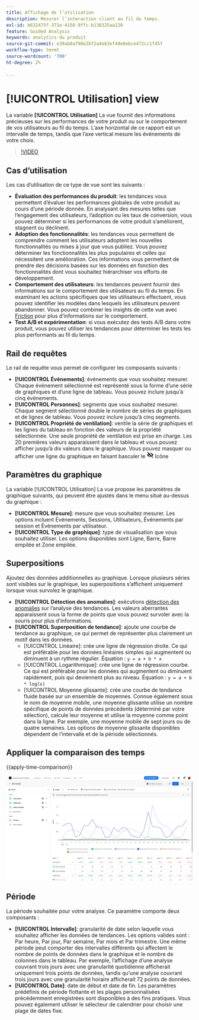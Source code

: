 ```yaml
---
title: Affichage de l’utilisation
description: Mesurer l’interaction client au fil du temps.
exl-id: b632475f-371e-4156-9ffc-b138325aa120
feature: Guided Analysis
keywords: analytics du produit
source-git-commit: e39ab8af98e2bf2a4e63ef49e0ebce472cc1f45f
workflow-type: tm+mt
source-wordcount: '700'
ht-degree: 2%

---
```


# [!UICONTROL Utilisation] view

La variable **[!UICONTROL Utilisation]** La vue fournit des informations précieuses sur les performances de votre produit ou sur le comportement de vos utilisateurs au fil du temps. L’axe horizontal de ce rapport est un intervalle de temps, tandis que l’axe vertical mesure les événements de votre choix.

>[!VIDEO](https://video.tv.adobe.com/v/3421666/?learn=on)

## Cas d’utilisation

Les cas d’utilisation de ce type de vue sont les suivants :

* **Évaluation des performances du produit**: les tendances vous permettent d’évaluer les performances globales de votre produit au cours d’une période donnée. En analysant des mesures telles que l’engagement des utilisateurs, l’adoption ou les taux de conversion, vous pouvez déterminer si les performances de votre produit s’améliorent, stagnent ou déclinent.
* **Adoption des fonctionnalités**: les tendances vous permettent de comprendre comment les utilisateurs adoptent les nouvelles fonctionnalités ou mises à jour que vous publiez. Vous pouvez déterminer les fonctionnalités les plus populaires et celles qui nécessitent une amélioration. Ces informations vous permettent de prendre des décisions basées sur les données en fonction des fonctionnalités dont vous souhaitez hiérarchiser vos efforts de développement.
* **Comportement des utilisateurs**: les tendances peuvent fournir des informations sur le comportement des utilisateurs au fil du temps. En examinant les actions spécifiques que les utilisateurs effectuent, vous pouvez identifier les modèles dans lesquels les utilisateurs peuvent abandonner. Vous pouvez combiner les insights de cette vue avec [Friction](friction.md) pour plus d’informations sur le comportement.
* **Test A/B et expérimentation**: si vous exécutez des tests A/B dans votre produit, vous pouvez utiliser les tendances pour déterminer les tests les plus performants au fil du temps.

## Rail de requêtes

Le rail de requête vous permet de configurer les composants suivants :

* **[!UICONTROL Événements]**: événements que vous souhaitez mesurer. Chaque événement sélectionné est représenté sous la forme d’une série de graphiques et d’une ligne de tableau. Vous pouvez inclure jusqu’à cinq événements.
* **[!UICONTROL Personnes]**: segments que vous souhaitez mesurer. Chaque segment sélectionné double le nombre de séries de graphiques et de lignes de tableau. Vous pouvez inclure jusqu’à cinq segments.
* **[!UICONTROL Propriété de ventilation]**: ventile la série de graphiques et les lignes du tableau en fonction des valeurs de la propriété sélectionnée. Une seule propriété de ventilation est prise en charge. Les 20 premières valeurs apparaissent dans le tableau et vous pouvez afficher jusqu’à dix valeurs dans le graphique. Vous pouvez masquer ou afficher une ligne du graphique en faisant basculer le ![Icône Afficher le masquage](../assets/hide-in-chart.png) Icône

## Paramètres du graphique

La variable [!UICONTROL Utilisation] La vue propose les paramètres de graphique suivants, qui peuvent être ajustés dans le menu situé au-dessus du graphique :

* **[!UICONTROL Mesure]**: mesure que vous souhaitez mesurer. Les options incluent Événements, Sessions, Utilisateurs, Événements par session et Événements par utilisateur.
* **[!UICONTROL Type de graphique]**: type de visualisation que vous souhaitez utiliser. Les options disponibles sont Ligne, Barre, Barre empilée et Zone empilée.

## Superpositions

Ajoutez des données additionnelles au graphique. Lorsque plusieurs séries sont visibles sur le graphique, les superpositions s’affichent uniquement lorsque vous survolez le graphique.

* **[!UICONTROL Détection des anomalies]**: exécutions [détection des anomalies](/help/analysis-workspace/virtual-analyst/c-anomaly-detection/anomaly-detection.md) sur l’analyse des tendances. Les valeurs aberrantes apparaissent sous la forme de points que vous pouvez survoler avec la souris pour plus d’informations.
* **[!UICONTROL Superposition de tendance]**: ajoute une courbe de tendance au graphique, ce qui permet de représenter plus clairement un motif dans les données.
   * [!UICONTROL Linéaire]: crée une ligne de régression droite. Ce qui est préférable pour les données linéaires simples qui augmentent ou diminuent à un rythme régulier. Équation : `y = a + b * x`
   * [!UICONTROL Logarithmique]: crée une ligne de régression courbe. Ce qui est préférable pour les données qui augmentent ou diminuent rapidement, puis qui deviennent plus au niveau. Équation : `y = a + b * log(x)`
   * [!UICONTROL Moyenne glissante]: crée une courbe de tendance fluide basée sur un ensemble de moyennes. Connue également sous le nom de moyenne mobile, une moyenne glissante utilise un nombre spécifique de points de données précédents (déterminé par votre sélection), calcule leur moyenne et utilise la moyenne comme point dans la ligne. Par exemple, une moyenne mobile de sept jours ou de quatre semaines. Les options de moyenne glissante disponibles dépendent de l’intervalle et de la période sélectionnés.

## Appliquer la comparaison des temps

{{apply-time-comparison}}

![Comparaison du temps d’utilisation](../assets/usage-compare.png)

## Période

La période souhaitée pour votre analyse. Ce paramètre comporte deux composants :

* **[!UICONTROL Intervalle]**: granularité de date selon laquelle vous souhaitez afficher les données de tendances. Les options valides sont : Par heure, Par jour, Par semaine, Par mois et Par trimestre. Une même période peut comporter des intervalles différents qui affectent le nombre de points de données dans le graphique et le nombre de colonnes dans le tableau. Par exemple, l’affichage d’une analyse couvrant trois jours avec une granularité quotidienne afficherait uniquement trois points de données, tandis qu’une analyse couvrant trois jours avec une granularité horaire afficherait 72 points de données.
* **[!UICONTROL Date]**: date de début et date de fin. Les paramètres prédéfinis de période flottante et les plages personnalisées précédemment enregistrées sont disponibles à des fins pratiques. Vous pouvez également utiliser le sélecteur de calendrier pour choisir une plage de dates fixe.
